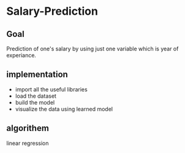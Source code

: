 # Salary-Prediction
## Goal
Prediction of one's salary by using just one variable which is year of experiance.
## implementation
* import all the useful libraries
* load the dataset
* build the model
* visualize the data using learned model
## algorithem 
linear regression

